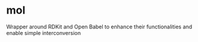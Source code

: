 # mol
Wrapper around RDKit and Open Babel to enhance their functionalities and enable simple interconversion
